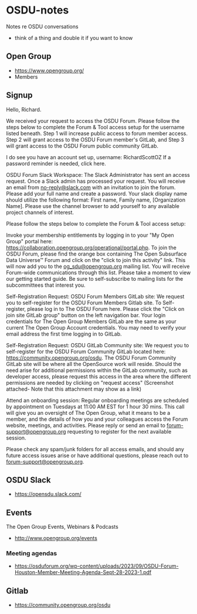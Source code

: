 # OSDU-notes
Notes re OSDU conversations
- think of a thing and double it if you want to know
## Open Group
- https://www.opengroup.org/
- Members

## Signup

Hello, Richard.

We received your request to access the OSDU Forum. Please follow the steps below to complete the Forum & Tool access setup for the username listed beneath. Step 1 will increase public access to forum member access. Step 2 will grant access to the OSDU Forum member's GitLab, and Step 3 will grant access to the OSDU Forum public community GitLab. 

I do see you have an account set up, username: RichardScottOZ
If a password reminder is needed, click here.

OSDU Forum Slack Workspace: The Slack Administrator has sent an access request. Once a Slack admin has processed your request. You will receive an email from no-reply@slack.com with an invitation to join the forum. Please add your full name and create a password. Your slack display name should utilize the following format: First name, Family name, [Organization Name]. Please use the channel browser to add yourself to any available project channels of interest.

Please follow the steps below to complete the Forum & Tool access setup:
 
Invoke your membership entitlements by logging in to your "My Open Group" portal here: https://collaboration.opengroup.org/operational/portal.php. To join the OSDU Forum, please find the orange box containing The Open Subsurface Data Universe™ Forum and click on the "click to join this activity" link. This will now add you to the og_sdu@opengroup.org mailing list. You will receive Forum-wide communications through this list. Please take a moment to view our getting started guide. Be sure to self-subscribe to mailing lists for the subcommittees that interest you.
 
Self-Registration Request: OSDU Forum Members GitLab site: We request you to self-register for the OSDU Forum Members Gitlab site. To Self-register, please log in to The OSDU Forum here. Please click the "Click on join site GitLab group" button on the left navigation bar. Your login credentials for The Open Group Members GitLab are the same as your current The Open Group Account credentials. You may need to verify your email address the first time logging in to GitLab.
 
Self-Registration Request: OSDU GitLab Community site: We request you to self-register for the OSDU Forum Community GitLab located here: https://community.opengroup.org/osdu. The OSDU Forum Community GitLab site will be where all the OpenSource work will reside. Should the need arise for additional permissions within the GitLab community, such as developer access, please request this access in the area where the different permissions are needed by clicking on "request access" (Screenshot attached- Note that this attachment may show as a link)
 
Attend an onboarding session: Regular onboarding meetings are scheduled by appointment on Tuesdays at 11:00 AM EST for 1 hour 30 mins. This call will give you an oversight of The Open Group, what it means to be a member, and the details of how you and your colleagues access the Forum website, meetings, and activities. Please reply or send an email to forum-support@opengroup.org requesting to register for the next available session.

Please check any spam/junk folders for all access emails, and should any future access issues arise or have additional questions, please reach out to forum-support@opengroup.org.

## OSDU Slack
- https://opensdu.slack.com/

## Events

The Open Group Events, Webinars & Podcasts
- http://www.opengroup.org/events

### Meeting agendas
- https://osduforum.org/wp-content/uploads/2023/09/OSDU-Forum-Houston-Member-Meeting-Agenda-Sept-28-2023-1.pdf

## Gitlab
- https://community.opengroup.org/osdu